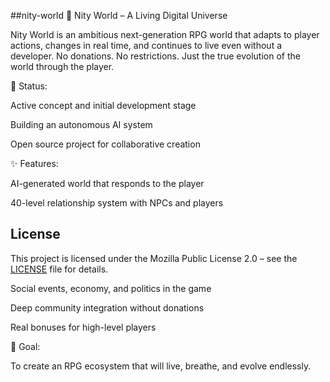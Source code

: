 ##nity-world
🌌 Nity World – A Living Digital Universe

Nity World is an ambitious next-generation RPG world that adapts to player actions, changes in real time, and continues to live even without a developer.
No donations. No restrictions. Just the true evolution of the world through the player.

🔧 Status:

Active concept and initial development stage

Building an autonomous AI system

Open source project for collaborative creation


✨ Features:

AI-generated world that responds to the player

40-level relationship system with NPCs and players

## License

This project is licensed under the Mozilla Public License 2.0 – see the [LICENSE](./LICENSE) file for details.

Social events, economy, and politics in the game

Deep community integration without donations

Real bonuses for high-level players


🚀 Goal:

To create an RPG ecosystem that will live, breathe, and evolve endlessly.
